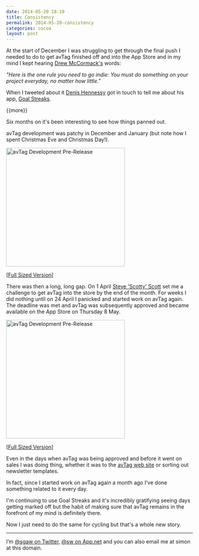 ```yaml
---
date: 2014-05-20 18:10
title: Consistency
permalink: 2014-05-20-consistency
categories: cocoa
layout: post
---
```


At the start of December I was struggling to get through the final push I needed to do to get avTag finished off and into the App Store and in my mind I kept hearing [Drew McCormack's](https://twitter.com/drewmccormack) words:

<cite>"Here is the one rule you need to go indie: You must do something on your project everyday, no matter how little."<cite>

When I tweeted about it [Denis Hennessy](https://twitter.com/denishennessy) got in touch to tell me about his app, [Goal Streaks](https://itunes.apple.com/gb/app/goal-streaks-daily-goals-habits/id501852506?mt=8&uo=4&at=10lGfq).

{{more}}

Six months on it's been interesting to see how things panned out.

avTag development was patchy in December and January (but note how I spent Christmas Eve and Christmas Day!).

<img src="http://images.swwritings.com/2014-05-20-consistency-01.png" alt="avTag Development Pre-Release" width="320" />

[<a href="http://images.swwritings.com/2014-05-20-consistency-01.png" target="_blank">Full Sized Version</a>]

There was then a long, long gap. On 1 April [Steve 'Scotty' Scott](https://twitter.com/macdevnet) set me a challenge to get avTag into the store by the end of the month. For weeks I did nothing until on 24 April I panicked and started work on avTag again. The deadline was met and avTag was subsequently approved and became available on the App Store on Thursday 8 May.

<img src="http://images.swwritings.com/2014-05-20-consistency-02.png" alt="avTag Development Pre-Release" width="320" />

[<a href="http://images.swwritings.com/2014-05-20-consistency-02.png" target="_blank">Full Sized Version</a>]

Even in the days when avTag was being approved and before it went on sales I was doing thing, whether it was to the [avTag web site](http://avtag.it) or sorting out newsletter templates.

In fact, since I started work on avTag again a month ago I've done something related to it every day.

I'm continuing to use Goal Streaks and it's incredibly gratifying seeing days getting marked off but the habit of making sure that avTag remains in the forefront of my mind is definitely there.

Now I just need to do the same for cycling but that's a whole new story.

---

I’m [@sgaw on Twitter](http://twitter.com/sgaw), [@sw on App.net](https://alpha.app.net/sw) and you can also email me at simon at this domain.